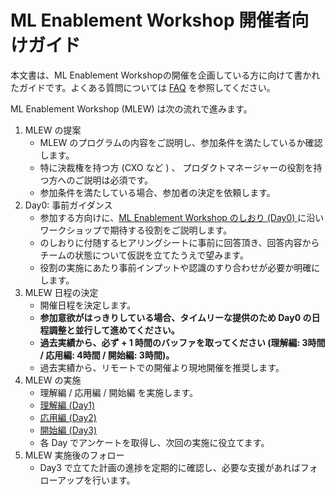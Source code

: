 # ML Enablement Workshop 開催者向けガイド

本文書は、ML Enablement Workshopの開催を企画している方に向けて書かれたガイドです。よくある質問については [FAQ](faq.md) を参照してください。

ML Enablement Workshop (MLEW) は次の流れで進みます。

1. MLEW の提案
   * MLEW のプログラムの内容をご説明し、参加条件を満たしているか確認します。
   * 特に決裁権を持つ方 (CXO など ) 、 プロダクトマネージャーの役割を持つ方へのご説明は必須です。
   * 参加条件を満たしている場合、参加者の決定を依頼します。
2. Day0: 事前ガイダンス
   * 参加する方向けに、[ML Enablement Workshop のしおり (Day0) ](day0.md) に沿いワークショップで期待する役割をご説明します。
   * のしおりに付随するヒアリングシートに事前に回答頂き、回答内容からチームの状態について仮説を立てたうえで望みます。
   * 役割の実施にあたり事前インプットや認識のすり合わせが必要か明確にします。
3. MLEW 日程の決定
   * 開催日程を決定します。 
   * **参加意欲がはっきりしている場合、タイムリーな提供のため Day0 の日程調整と並行して進めてください。**
   * **過去実績から、必ず + 1 時間のバッファを取ってください (理解編: 3時間 / 応用編: 4時間 / 開始編: 3時間)。**
   * 過去実績から、リモートでの開催より現地開催を推奨します。
4. MLEW の実施
   * 理解編 / 応用編 / 開始編 を実施します。
   * [理解編 (Day1) ](day1.md)
   * [応用編 (Day2) ](day2.md)
   * [開始編 (Day3) ](day3.md)
   * 各 Day でアンケートを取得し、次回の実施に役立てます。
5. MLEW 実施後のフォロー
   * Day3 で立てた計画の進捗を定期的に確認し、必要な支援があればフォローアップを行います。
